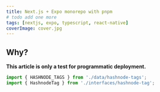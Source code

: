 ```yaml
---
title: Next.js + Expo monorepo with pnpm
# todo add one more
tags: [nextjs, expo, typescript, react-native]
coverImage: cover.jpg
---
```


## Why?

**This article is only a test for programmatic deployment.**

```ts
import { HASHNODE_TAGS } from './data/hashnode-tags';
import { HashnodeTag } from './interfaces/hashnode-tag';
```
